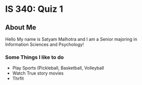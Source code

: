 # IS 340: Quiz 1
## About Me
Hello My name is Satyam Malhotra and I am a Senior majoring in Information Sciences and Psychology!
### Some Things I like to do
- Play Sports (Pickleball, Basketball, Volleyball
- Watch True story movies
- Thrfit
